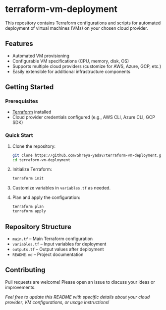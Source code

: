 # terraform-vm-deployment

This repository contains Terraform configurations and scripts for automated deployment of virtual machines (VMs) on your chosen cloud provider.

## Features

- Automated VM provisioning
- Configurable VM specifications (CPU, memory, disk, OS)
- Supports multiple cloud providers (customize for AWS, Azure, GCP, etc.)
- Easily extensible for additional infrastructure components

## Getting Started

### Prerequisites

- [Terraform](https://www.terraform.io/downloads.html) installed
- Cloud provider credentials configured (e.g., AWS CLI, Azure CLI, GCP SDK)

### Quick Start

1. Clone the repository:

   ```bash
   git clone https://github.com/Shreya-yadav/terraform-vm-deployment.git
   cd terraform-vm-deployment
   ```

2. Initialize Terraform:

   ```bash
   terraform init
   ```

3. Customize variables in `variables.tf` as needed.

4. Plan and apply the configuration:

   ```bash
   terraform plan
   terraform apply
   ```

## Repository Structure

- `main.tf` – Main Terraform configuration
- `variables.tf` – Input variables for deployment
- `outputs.tf` – Output values after deployment
- `README.md` – Project documentation

## Contributing

Pull requests are welcome! Please open an issue to discuss your ideas or improvements.


*Feel free to update this README with specific details about your cloud provider, VM configurations, or usage instructions!*
